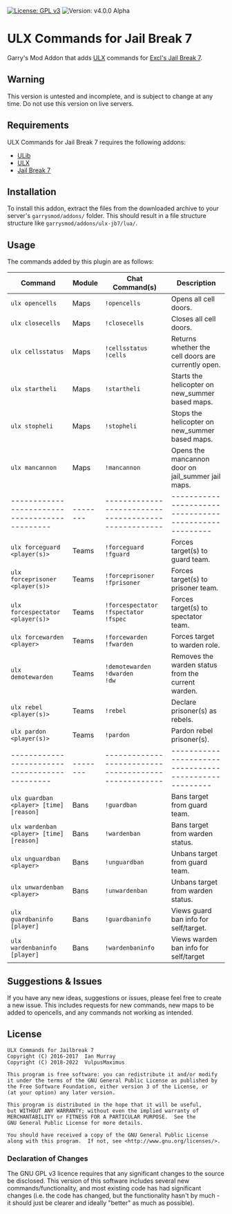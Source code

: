 [![License: GPL v3](https://img.shields.io/badge/License-GPLv3-blue.svg)](https://www.gnu.org/licenses/gpl-3.0) ![Version: v4.0.0 Alpha](https://img.shields.io/badge/version-v4.0.0%20alpha-red)


# ULX Commands for Jail Break 7
Garry's Mod Addon that adds [ULX](https://github.com/TeamUlysses/ulx) commands for [Excl's Jail Break 7](https://github.com/kurt-stolle/jailbreak).

## Warning
This version is untested and incomplete, and is subject to change at any time. Do not use this version on live servers.

## Requirements
ULX Commands for Jail Break 7 requires the following addons:

* [ULib](https://github.com/TeamUlysses/ulib)
* [ULX](https://github.com/TeamUlysses/ulx)
* [Jail Break 7](https://github.com/kurt-stolle/jailbreak)

## Installation
To install this addon, extract the files from the downloaded archive to your server's `garrysmod/addons/` folder.
This should result in a file structure structure like `garrysmod/addons/ulx-jb7/lua/`.

## Usage
The commands added by this plugin are as follows:

| Command                                     | Module | Chat Command(s)                                    | Description                                         |
| ------------------------------------------- | ------ | -------------------------------------------------- | --------------------------------------------------- |
| `ulx opencells`                             | Maps   | `!opencells` <br>                                  | Opens all cell doors.                               |
| `ulx closecells`                            | Maps   | `!closecells` <br>                                 | Closes all cell doors.                              |
| `ulx cellsstatus`                           | Maps   | `!cellsstatus` <br> `!cells`                       | Returns whether the cell doors are currently open.  |
| `ulx startheli`                             | Maps   | `!startheli`                                       | Starts the helicopter on new_summer based maps.     |
| `ulx stopheli`                              | Maps   | `!stopheli`                                        | Stops the helicopter on new_summer based maps.      |
| `ulx mancannon`                             | Maps   | `!mancannon`                                       | Opens the mancannon door on jail_summer jail maps.  |
|---------------------------------------------|--------|----------------------------------------------------|-----------------------------------------------------|
| `ulx forceguard <player(s)>`                | Teams  | `!forceguard` <br> `!fguard`                       | Forces target(s) to guard team.                     |
| `ulx forceprisoner <player(s)>`             | Teams  | `!forceprisoner` <br> `!fprisoner`                 | Forces target(s) to prisoner team.                  |
| `ulx forcespectator <player(s)>`            | Teams  | `!forcespectator` <br> `!fspectator` <br> `!fspec` | Forces target(s) to spectator team.                 |
| `ulx forcewarden <player>`                  | Teams  | `!forcewarden` <br> `!fwarden`                     | Forces target to warden role.                       |
| `ulx demotewarden`                          | Teams  | `!demotewarden` <br> `!dwarden` <br> `!dw`         | Removes the warden status from the current warden.  |
| `ulx rebel <player(s)>`                     | Teams  | `!rebel`                                           | Declare prisoner(s) as rebels.                      |
| `ulx pardon <player(s)>`                    | Teams  | `!pardon`                                          | Pardon rebel prisoner(s).                           |
|---------------------------------------------|--------|----------------------------------------------------|-----------------------------------------------------|
| `ulx guardban <player> [time] [reason]`     | Bans   | `!guardban`                                        | Bans target from guard team.                        |
| `ulx wardenban <player> [time] [reason]`    | Bans   | `!wardenban`                                       | Bans target from warden status.                     |
| `ulx unguardban <player>`                   | Bans   | `!unguardban`                                      | Unbans target from guard team.                      |
| `ulx unwardenban <player>`                  | Bans   | `!unwardenban`                                     | Unbans target from warden status.                   |
| `ulx guardbaninfo [player]`                 | Bans   | `!guardbaninfo`                                    | Views guard ban info for self/target.               |
| `ulx wardenbaninfo [player]`                | Bans   | `!wardenbaninfo`                                   | Views warden ban info for self/target               |

## Suggestions & Issues
If you have any new ideas, suggestions or issues, please feel free to create a new issue.
This includes requests for new commands, new maps to be added to opencells, and any commands not working as intended.

## License
	ULX Commands for Jailbreak 7
	Copyright (C) 2016-2017  Ian Murray
	Copyright (C) 2018-2022  VulpusMaximus

	This program is free software: you can redistribute it and/or modify
	it under the terms of the GNU General Public License as published by
	the Free Software Foundation, either version 3 of the License, or
	(at your option) any later version.

	This program is distributed in the hope that it will be useful,
	but WITHOUT ANY WARRANTY; without even the implied warranty of
	MERCHANTABILITY or FITNESS FOR A PARTICULAR PURPOSE.  See the
	GNU General Public License for more details.

	You should have received a copy of the GNU General Public License
	along with this program.  If not, see <http://www.gnu.org/licenses/>.

### Declaration of Changes
The GNU GPL v3 licence requires that any significant changes to the source be disclosed.
This version of this software includes several new commands/functionality, and most existing code has had significant changes (i.e. the code has changed, but the functionality hasn't by much - it should just be clearer and ideally "better" as much as possible).
